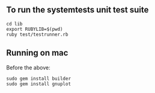 ## To run the systemtests unit test suite

```
cd lib
export RUBYLIB=$(pwd)
ruby test/testrunner.rb
```

## Running on mac

Before the above:

```
sudo gem install builder
sudo gem install gnuplot
```

